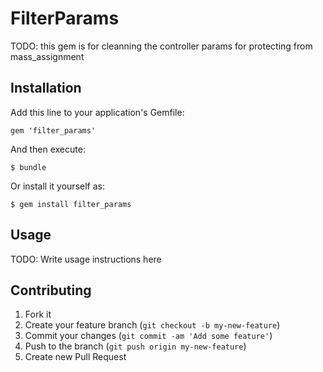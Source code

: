 # FilterParams

TODO: this gem is for cleanning the controller params for protecting from mass_assignment

## Installation

Add this line to your application's Gemfile:

    gem 'filter_params'

And then execute:

    $ bundle

Or install it yourself as:

    $ gem install filter_params

## Usage

TODO: Write usage instructions here

## Contributing

1. Fork it
2. Create your feature branch (`git checkout -b my-new-feature`)
3. Commit your changes (`git commit -am 'Add some feature'`)
4. Push to the branch (`git push origin my-new-feature`)
5. Create new Pull Request
